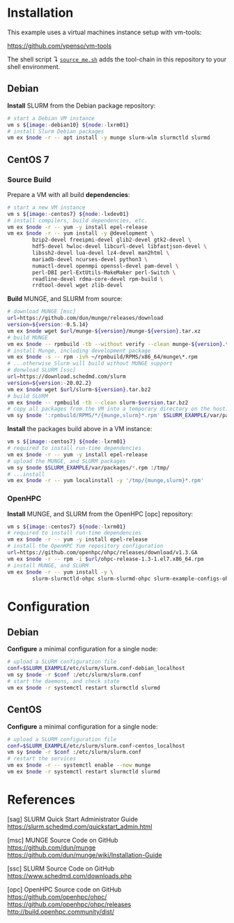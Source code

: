 # Installation

This example uses a virtual machines instance setup with vm-tools:

https://github.com/vpenso/vm-tools

The shell script ↴ [`source_me.sh`][0] adds the tool-chain in this repository to 
your shell environment.

## Debian

**Install** SLURM from the Debian package repository:

```bash
# start a Debian VM instance
vm s ${image:-debian10} ${node:-lxrm01}
# install Slurm Debian packages
vm ex $node -r -- apt install -y munge slurm-wlm slurmctld slurmd
```

## CentOS 7

### Source Build

Prepare a VM with all build **dependencies**:

```bash
# start a new VM instance
vm s ${image:-centos7} ${node:-lxdev01}
# install compilers, build dependencies, etc.
vm ex $node -r -- yum -y install epel-release
vm ex $node -r -- yum install -y @development \
        bzip2-devel freeipmi-devel glib2-devel gtk2-devel \
        hdf5-devel hwloc-devel libcurl-devel libfastjson-devel \
        libssh2-devel lua-devel lz4-devel man2html \
        mariadb-devel ncurses-devel python3 \
        numactl-devel openmpi openssl-devel pam-devel \
        perl-DBI perl-ExtUtils-MakeMaker perl-Switch \
        readline-devel rdma-core-devel rpm-build \
        rrdtool-devel wget zlib-devel
```

**Build** MUNGE, and SLURM from source:

```bash
# download MUNGE [msc]
url=https://github.com/dun/munge/releases/download
version=${version:-0.5.14}
vm ex $node wget $url/munge-${version}/munge-${version}.tar.xz
# build MUNGE
vm ex $node -- rpmbuild -tb --without verify --clean munge-${version}.tar.xz
# install Munge, including development package
vm ex $node -s -- rpm -ivh ~/rpmbuild/RPMS/x86_64/munge\*.rpm
# ...otherwise Slurm will build without MUNGE support
# donwload SLURM [ssc]
url=https://download.schedmd.com/slurm
version=${version:-20.02.2}
vm ex $node wget $url/slurm-${version}.tar.bz2
# build SLURM
vm ex $node -- rpmbuild -tb --clean slurm-$version.tar.bz2
# copy all packages from the VM into a temporary directory on the host:
vm sy $node ':rpmbuild/RPMS/*/{munge,slurm}*.rpm' $SLURM_EXAMPLE/var/packages/
```

**Install** the packages build above in a VM instance:

```bash
vm s ${image:-centos7} ${node:-lxrm01}
# required to install run-time dependencies
vm ex $node -r -- yum -y install epel-release
# upload the MUNGE, and SLURM packages
vm sy $node $SLURM_EXAMPLE/var/packages/*.rpm :/tmp/
# ...install
vm ex $node -r -- yum localinstall -y '/tmp/{munge,slurm}*.rpm'
```

### OpenHPC

**Install** MUNGE, and SLURM from the OpenHPC [opc] repository:

```bash
vm s ${image:-centos7} ${node:-lxrm01}
# required to install run-time dependencies
vm ex $node -r -- yum -y install epel-release
# install the OpenHPC Yum repository configuration
url=https://github.com/openhpc/ohpc/releases/download/v1.3.GA
vm ex $node -r -- rpm -i $url/ohpc-release-1.3-1.el7.x86_64.rpm
# install MUNGE, and SLURM
vm ex $node -r -- yum install -y \
        slurm-slurmctld-ohpc slurm-slurmd-ohpc slurm-example-configs-ohpc
```

# Configuration

## Debian

**Configure** a minimal configuration for a single node:

```bash
# upload a SLURM configuration file
conf=$SLURM_EXAMPLE/etc/slurm/slurm.conf-debian_localhost
vm sy $node -r $conf :/etc/slurm/slurm.conf
# start the daemons, and check state
vm ex $node -r systemctl restart slurmctld slurmd
```

## CentOS

**Configure** a minimal configuration for a single node:

```bash
# upload a SLURM configuration file
conf=$SLURM_EXAMPLE/etc/slurm/slurm.conf-centos_localhost
vm sy $node -r $conf :/etc/slurm/slurm.conf
# restart the services
vm ex $node -r -- systemctl enable --now munge
vm ex $node -r systemctl restart slurmctld slurmd
```

# References

[sag] SLURM Quick Start Administrator Guide  
<https://slurm.schedmd.com/quickstart_admin.html>

[msc] MUNGE Source Code on GitHub  
<https://github.com/dun/munge>  
<https://github.com/dun/munge/wiki/Installation-Guide>

[ssc] SLURM Source Code on GitHub  
<https://www.schedmd.com/downloads.php>

[opc] OpenHPC Source code on GitHub  
<https://github.com/openhpc/ohpc/>  
<https://github.com/openhpc/ohpc/releases>  
<http://build.openhpc.community/dist/>

[0]: source_me.sh
[1]: etc/slurm/slurm.conf-debian_localhost
[2]: docs/slurm_daemons.md
